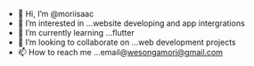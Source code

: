 - 👋 Hi, I’m @moriisaac
- 👀 I’m interested in ...website developing and app intergrations
- 🌱 I’m currently learning ...flutter
- 💞️ I’m looking to collaborate on ...web development projects
- 📫 How to reach me ...email@wesongamori@gmail.com

<!---
moriisaac/moriisaac is a ✨ special ✨ repository because its `README.md` (this file) appears on your GitHub profile.
You can click the Preview link to take a look at your changes.
--->
